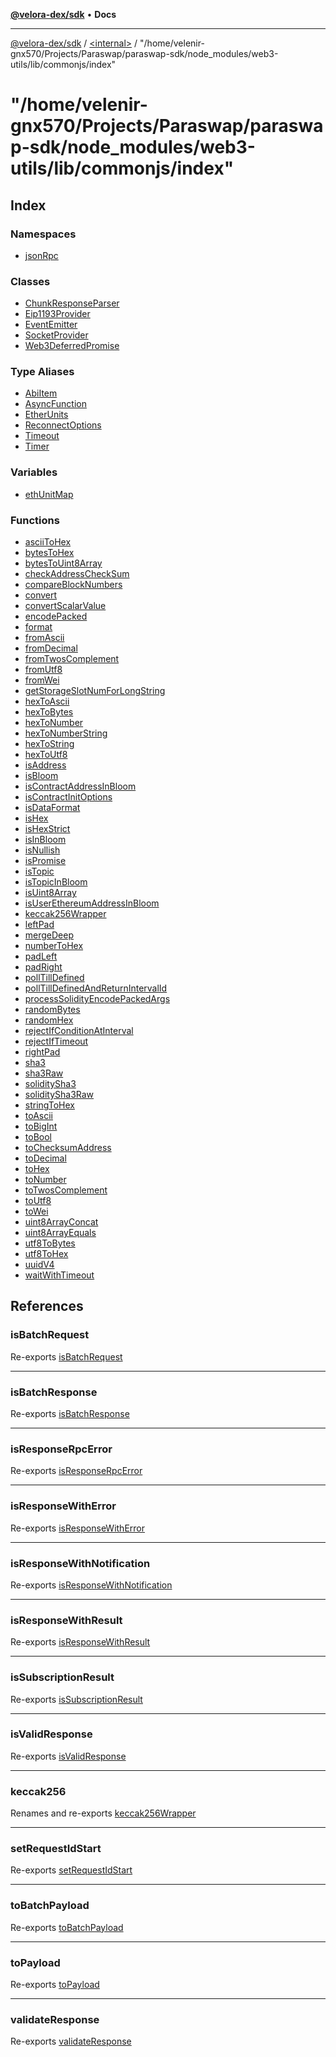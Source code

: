 [**@velora-dex/sdk**](../../../README.md) • **Docs**

***

[@velora-dex/sdk](../../../globals.md) / [\<internal\>](../../README.md) / "/home/velenir-gnx570/Projects/Paraswap/paraswap-sdk/node\_modules/web3-utils/lib/commonjs/index"

# "/home/velenir-gnx570/Projects/Paraswap/paraswap-sdk/node\_modules/web3-utils/lib/commonjs/index"

## Index

### Namespaces

- [jsonRpc](namespaces/jsonRpc/README.md)

### Classes

- [ChunkResponseParser](classes/ChunkResponseParser.md)
- [Eip1193Provider](classes/Eip1193Provider.md)
- [EventEmitter](classes/EventEmitter.md)
- [SocketProvider](classes/SocketProvider.md)
- [Web3DeferredPromise](classes/Web3DeferredPromise.md)

### Type Aliases

- [AbiItem](type-aliases/AbiItem.md)
- [AsyncFunction](type-aliases/AsyncFunction.md)
- [EtherUnits](type-aliases/EtherUnits.md)
- [ReconnectOptions](type-aliases/ReconnectOptions.md)
- [Timeout](type-aliases/Timeout.md)
- [Timer](type-aliases/Timer.md)

### Variables

- [ethUnitMap](variables/ethUnitMap.md)

### Functions

- [asciiToHex](functions/asciiToHex.md)
- [bytesToHex](functions/bytesToHex.md)
- [bytesToUint8Array](functions/bytesToUint8Array.md)
- [checkAddressCheckSum](functions/checkAddressCheckSum.md)
- [compareBlockNumbers](functions/compareBlockNumbers.md)
- [convert](functions/convert.md)
- [convertScalarValue](functions/convertScalarValue.md)
- [encodePacked](functions/encodePacked.md)
- [format](functions/format.md)
- [fromAscii](functions/fromAscii.md)
- [fromDecimal](functions/fromDecimal.md)
- [fromTwosComplement](functions/fromTwosComplement.md)
- [fromUtf8](functions/fromUtf8.md)
- [fromWei](functions/fromWei.md)
- [getStorageSlotNumForLongString](functions/getStorageSlotNumForLongString.md)
- [hexToAscii](functions/hexToAscii.md)
- [hexToBytes](functions/hexToBytes.md)
- [hexToNumber](functions/hexToNumber.md)
- [hexToNumberString](functions/hexToNumberString.md)
- [hexToString](functions/hexToString.md)
- [hexToUtf8](functions/hexToUtf8.md)
- [isAddress](functions/isAddress.md)
- [isBloom](functions/isBloom.md)
- [isContractAddressInBloom](functions/isContractAddressInBloom.md)
- [isContractInitOptions](functions/isContractInitOptions.md)
- [isDataFormat](functions/isDataFormat.md)
- [isHex](functions/isHex.md)
- [isHexStrict](functions/isHexStrict.md)
- [isInBloom](functions/isInBloom.md)
- [isNullish](functions/isNullish.md)
- [isPromise](functions/isPromise.md)
- [isTopic](functions/isTopic.md)
- [isTopicInBloom](functions/isTopicInBloom.md)
- [isUint8Array](functions/isUint8Array.md)
- [isUserEthereumAddressInBloom](functions/isUserEthereumAddressInBloom.md)
- [keccak256Wrapper](functions/keccak256Wrapper.md)
- [leftPad](functions/leftPad.md)
- [mergeDeep](functions/mergeDeep.md)
- [numberToHex](functions/numberToHex.md)
- [padLeft](functions/padLeft.md)
- [padRight](functions/padRight.md)
- [pollTillDefined](functions/pollTillDefined.md)
- [pollTillDefinedAndReturnIntervalId](functions/pollTillDefinedAndReturnIntervalId.md)
- [processSolidityEncodePackedArgs](functions/processSolidityEncodePackedArgs.md)
- [randomBytes](functions/randomBytes.md)
- [randomHex](functions/randomHex.md)
- [rejectIfConditionAtInterval](functions/rejectIfConditionAtInterval.md)
- [rejectIfTimeout](functions/rejectIfTimeout.md)
- [rightPad](functions/rightPad.md)
- [sha3](functions/sha3.md)
- [sha3Raw](functions/sha3Raw.md)
- [soliditySha3](functions/soliditySha3.md)
- [soliditySha3Raw](functions/soliditySha3Raw.md)
- [stringToHex](functions/stringToHex.md)
- [toAscii](functions/toAscii.md)
- [toBigInt](functions/toBigInt.md)
- [toBool](functions/toBool.md)
- [toChecksumAddress](functions/toChecksumAddress.md)
- [toDecimal](functions/toDecimal.md)
- [toHex](functions/toHex.md)
- [toNumber](functions/toNumber.md)
- [toTwosComplement](functions/toTwosComplement.md)
- [toUtf8](functions/toUtf8.md)
- [toWei](functions/toWei.md)
- [uint8ArrayConcat](functions/uint8ArrayConcat.md)
- [uint8ArrayEquals](functions/uint8ArrayEquals.md)
- [utf8ToBytes](functions/utf8ToBytes.md)
- [utf8ToHex](functions/utf8ToHex.md)
- [uuidV4](functions/uuidV4.md)
- [waitWithTimeout](functions/waitWithTimeout.md)

## References

### isBatchRequest

Re-exports [isBatchRequest](namespaces/jsonRpc/functions/isBatchRequest.md)

***

### isBatchResponse

Re-exports [isBatchResponse](namespaces/jsonRpc/functions/isBatchResponse.md)

***

### isResponseRpcError

Re-exports [isResponseRpcError](namespaces/jsonRpc/functions/isResponseRpcError.md)

***

### isResponseWithError

Re-exports [isResponseWithError](namespaces/jsonRpc/functions/isResponseWithError.md)

***

### isResponseWithNotification

Re-exports [isResponseWithNotification](namespaces/jsonRpc/functions/isResponseWithNotification.md)

***

### isResponseWithResult

Re-exports [isResponseWithResult](namespaces/jsonRpc/functions/isResponseWithResult.md)

***

### isSubscriptionResult

Re-exports [isSubscriptionResult](namespaces/jsonRpc/functions/isSubscriptionResult.md)

***

### isValidResponse

Re-exports [isValidResponse](namespaces/jsonRpc/functions/isValidResponse.md)

***

### keccak256

Renames and re-exports [keccak256Wrapper](functions/keccak256Wrapper.md)

***

### setRequestIdStart

Re-exports [setRequestIdStart](namespaces/jsonRpc/functions/setRequestIdStart.md)

***

### toBatchPayload

Re-exports [toBatchPayload](namespaces/jsonRpc/functions/toBatchPayload.md)

***

### toPayload

Re-exports [toPayload](namespaces/jsonRpc/functions/toPayload.md)

***

### validateResponse

Re-exports [validateResponse](namespaces/jsonRpc/functions/validateResponse.md)
